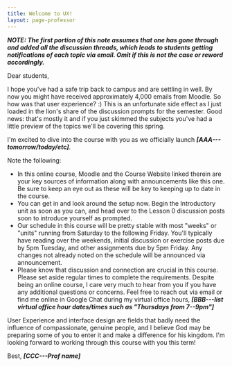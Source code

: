 ```yaml
---
title: Welcome to UX!
layout: page-professor
---
```


***NOTE: The first portion of this note assumes that one has gone through and added all the discussion threads, which leads to students getting notifications of each topic via email. Omit if this is not the case or reword accordingly.***

Dear students,

I hope you've had a safe trip back to campus and are settling in well. By now you might have received approximately 4,000 emails from Moodle. So how was that user experience? :) This is an unfortunate side effect as I just loaded in the lion's share of the discussion prompts for the semester. Good news: that's mostly it and if you just skimmed the subjects you've had a little preview of the topics we'll be covering this spring.

I'm excited to dive into the course with you as we officially launch ***[AAA---tomorrow/today/etc]***.

Note the following:

* In this online course, Moodle and the Course Website linked therein are your key sources of information along with announcements like this one. Be sure to keep an eye out as these will be key to keeping up to date in the course.
* You can get in and look around the setup now. Begin the Introductory unit as soon as you can, and head over to the Lesson 0 discussion posts soon to introduce yourself as prompted.
* Our schedule in this course will be pretty stable with  most "weeks" or "units" running from Saturday to the following Friday. You'll typically have reading over the weekends, initial discussion or exercise posts due by 5pm Tuesday, and other assignments due by 5pm Friday. Any changes not already noted on the schedule will be announced via announcement.
* Please know that discussion and connection are crucial in this course. Please set aside regular times to complete the requirements. Despite being an online course, I care very much to hear from you if you have any additional questions or concerns. Feel free to reach out via email or find me online in Google Chat during my virtual office hours, ***[BBB---list virtual office hour dates/times such as "Thursdays from 7--9pm"]***

User Experience and interface design are fields that badly need the influence of compassionate, genuine people, and I believe God may be preparing some of you to enter it and make a difference for his kingdom. I'm looking forward to working through this course with you this term!

Best,
***[CCC---Prof name]***
